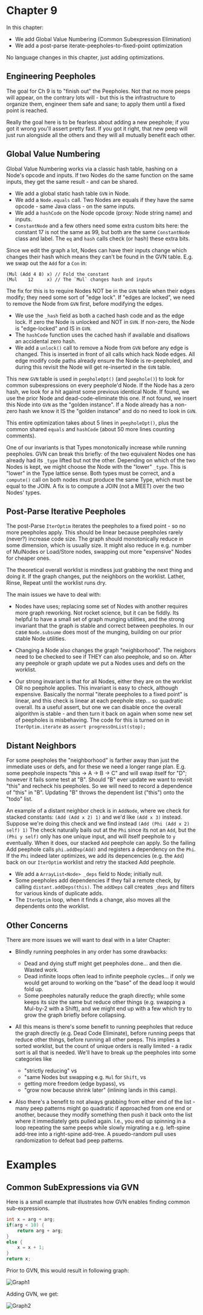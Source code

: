 # Chapter 9

In this chapter:

* We add Global Value Numbering (Common Subexpression Elimination)
* We add a post-parse iterate-peepholes-to-fixed-point optimization

No language changes in this chapter, just adding optimizations.

## Engineering Peepholes

The goal for Ch 9 is to "finish out" the Peepholes.  Not that no more peeps will
appear, on the contrary lots will - but this is the infrastructure to organize
them, engineer them safe and sane; to apply them until a fixed point is reached.

Really the goal here is to be fearless about adding a new peephole; if you got
it wrong you'll assert pretty fast.  If you got it right, that new peep will
just run alongside all the others and they will all mutually benefit each other.


## Global Value Numbering

Global Value Numbering works via a classic hash table, hashing on a Node's
opcode and inputs.  If two Nodes do the same function on the same inputs, they
get the same result - and can be shared.

* We add a global static hash table `GVN` in Node.
* We add a `Node.equals` call.  Two Nodes are equals if they have the same
  opcode - same Java class - on the same inputs.
* We add a `hashCode` on the Node opcode (proxy: Node string name) and inputs.
* `ConstantNode` and a few others need some extra custom bits here: the
  constant 17 is not the same as 99, but both are the same `ConstantNode` class
  and label.  The `eq` and `hash` calls check (or hash) these extra bits.

Since we edit the graph a lot, Nodes can have their inputs change which changes
their hash which means they can't be found in the GVN table.  E.g. we swap out
the `Add` for a `Con` in:

    (Mul (Add 4 8) x) // Fold the constant
    (Mul    12     x) // The `Mul` changes hash and inputs

The fix for this is to require Nodes NOT be in the `GVN` table when their edges
modify; they need some sort of "edge lock".  If "edges are locked", we need to
remove the Node from `GVN` first, before modifying the edges.

* We use the `_hash` field as both a cached hash code and as the edge lock.  If
  zero the Node is unlocked and NOT in `GVN`.  If non-zero, the Node is
  "edge-locked" and IS in `GVN`.
* The `hashCode` function uses the cached hash if available and disallows an
  accidental zero hash.
* We add a `unlock()` call to remove a Node from `GVN` before any edge is
  changed.  This is inserted in front of all calls which hack Node edges.  All
  edge modify code paths already ensure the Node is re-peepholed, and during
  this revisit the Node will get re-inserted in the `GVN` table.

This new `GVN` table is used in `peepholeOpt()` (and `peephole()`) to look for common
subexpressions on every peephole'd Node.  If the Node has a zero hash, we look
for a hit against some previous identical Node.  If found, we use the prior
Node and dead-code-eliminate this one.  If not found, we insert this Node
into `GVN` as the "golden instance".  If a Node already has a non-zero hash
we know it IS the "golden instance" and do no need to look in `GVN`.

This entire optimization takes about 5 lines in `peepholeOpt()`, plus the common
shared `equals` and `hashCode` (about 50 more lines counting comments).

One of our invariants is that Types monotonically increase while running
peepholes.  GVN can break this briefly: of the two equivalent Nodes one has
already had its `_type` lifted but not the other.  Depending on which of the
two Nodes is kept, we might choose the Node with the "lower" `_type`.  This is
"lower" in the Type lattice sense.  Both types must be correct, and a
`compute()` call on both nodes must produce the same Type, which must be equal
to the JOIN.  A fix is to compute a JOIN (not a MEET) over the two Nodes' types.  


## Post-Parse Iterative Peepholes

The post-Parse `IterOptim` iterates the peepholes to a fixed point - so
no more peepholes apply.  This should be linear because peepholes rarely
(never?)  increase code size.  The graph should monotonically reduce in some
dimension, which is usually size.  It might also reduce in e.g. number of
MulNodes or Load/Store nodes, swapping out more "expensive" Nodes for cheaper
ones.

The theoretical overall worklist is mindless just grabbing the next thing and
doing it.  If the graph changes, put the neighbors on the worklist.  Lather,
Rinse, Repeat until the worklist runs dry.

The main issues we have to deal with:

* Nodes have uses; replacing some set of Nodes with another requires more graph
  reworking.  Not rocket science, but it can be fiddly.  Its helpful to have a
  small set of graph munging utilities, and the strong invariant that the graph
  is stable and correct between peepholes.  In our case `Node.subsume` does
  most of the munging, building on our prior stable Node utilities.

* Changing a Node also changes the graph "neighborhood".  The neigbors need to
  be checked to see if THEY can also peephole, and so on.  After any peephole
  or graph update we put a Nodes uses and defs on the worklist.

* Our strong invariant is that for all Nodes, either they are on the worklist
  OR no peephole applies.  This invariant is easy to check, although expensive.
  Basically the normal "iterate peepholes to a fixed point" is linear, and this
  check is linear at each peephole step... so quadratic overall.  Its a useful
  assert, but one we can disable once the overall algorithm is stable - and
  then turn it back on again when some new set of peepholes is misbehaving.
  The code for this is turned on in `IterOptim.iterate` as `assert
  progressOnList(stop);`


## Distant Neighbors

For some peepholes the "neighborhood" is farther away than just the immediate
uses or defs, and for these we need a longer range plan.  E.g. some peephole
inspects "this -> A -> B -> C" and will swap itself for "D"; however it fails
some test at "B".  Should "B" ever update we want to revisit "this" and recheck
his peepholes.  So we will need to record a dependence of "this" in "B".
Updating "B" throws the dependent list ("this") onto the "todo" list.

An example of a distant neighbor check is in `AddNode`, where we check for
stacked constants: `(Add (Add x 2) 1)` and we'd like `(Add x 3)` instead.
Suppose we're doing this check and we find instead `(Add (Phi (Add x 2) self)
1)` The check naturally bails out at the `Phi` since its not an `Add`, but the
`(Phi y self)` only has one unique input, and will itself peephole to `y`
eventually.  When it does, our stacked `Add` peephole can apply.  So the
failing Add peephole calls `phi.addDep(Add)` and registers a dependency on the
`Phi`.  If the `Phi` indeed later optimizes, we add its depencencies (e.g. the
`Add`) back on our `IterOptim` worklist and retry the stacked Add peephole.

* We add a `ArrayList<Node> _deps` field to Node; initially null.
* Some peepholes add dependencies if they fail a remote check, by calling
  `distant.addDeps(this)`.  The `addDeps` call creates `_deps` and
  filters for various kinds of duplicate adds.
* The `IterOptim` loop, when it finds a change, also moves all the 
  dependents onto the worklist.


## Other Concerns

There are more issues we will want to deal with in a later Chapter:

* Blindly running peepholes in any order has some drawbacks:
  
  - Dead and dying stuff might get peepholes done... and then die.  Wasted work.
  - Dead infinite loops often lead to infinite peephole cycles... if only we
    would get around to working on the "base" of the dead loop it would fold
    up.
  - Some peepholes naturally reduce the graph directly; while some keeps its
    size the same but reduce other things (e.g. swapping a Mul-by-2 with a
    Shift), and we might end up with a few which try to grow the graph briefly
    before collapsing.
    
* All this means is there's some benefit to running peepholes that reduce the
  graph directly (e.g. Dead Code Eliminate), before running peeps that reduce
  other things, before running all other peeps.  This implies a sorted
  worklist, but the count of unique orders is really limited - a radix sort is
  all that is needed.  We'll have to break up the peepholes into some
  categories like 
  - "strictly reducing" vs 
  - "same Nodes but swapping e.g. `Mul` for `Shift`, vs 
  - getting more freedom (edge bypass), vs 
  - "grow now because shrink later" (inlining lands in this camp).
  
* Also there's a benefit to not always grabbing from either end of the list -
  many peep patterns might go quadratic if approached from one end or another,
  because they modify something then push it back onto the list where it
  immediately gets pulled again.  I.e., you end up spinning in a loop repeating
  the same peeps while slowly migrating a e.g. left-spine add-tree into a
  right-spine add-tree.  A psuedo-random pull uses randomization to defeat bad
  peep patterns.

# Examples

## Common SubExpressions via GVN

Here is a small example that illustrates how GVN enables finding common sub-expressions.

```java
int x = arg + arg;
if(arg < 10) {
    return arg + arg;
}
else {
    x = x + 1;
}
return x;
```

Prior to GVN, this would result in following graph:

![Graph1](./docs/09-graph1.svg)

Adding GVN, we get:

![Graph2](./docs/09-graph2.svg)

